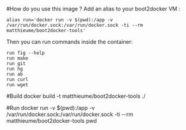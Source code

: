 #How do you use this image ?
Add an alias to your boot2docker VM : 

    alias run='docker run -v $(pwd):/app -v /var/run/docker.sock:/var/run/docker.sock -ti --rm matthieume/boot2docker-tools'

Then you can run commands inside the container:

    run fig --help
    run make
	run git
	run hg
	run ab
	run curl
	run wget

	
	
	

#Build
docker build -t matthieume/boot2docker-tools ./

#Run
docker run -v $(pwd):/app -v /var/run/docker.sock:/var/run/docker.sock -ti --rm matthieume/boot2docker-tools pwd
